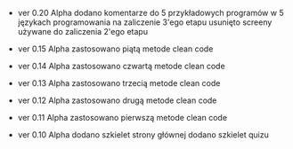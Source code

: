 - ver 0.20 Alpha
    dodano komentarze do 5 przykładowych programów w 5 językach programowania na zaliczenie 3'ego etapu
    usunięto screeny używane do zaliczenia 2'ego etapu

- ver 0.15 Alpha
    zastosowano piątą metode clean code

- ver 0.14 Alpha
    zastosowano czwartą metode clean code

- ver 0.13 Alpha
    zastosowano trzecią metode clean code

- ver 0.12 Alpha
    zastosowano drugą metode clean code

- ver 0.11 Alpha
    zastosowano pierwszą metode clean code

- ver 0.10 Alpha
    dodano szkielet strony głównej
    dodano szkielet quizu